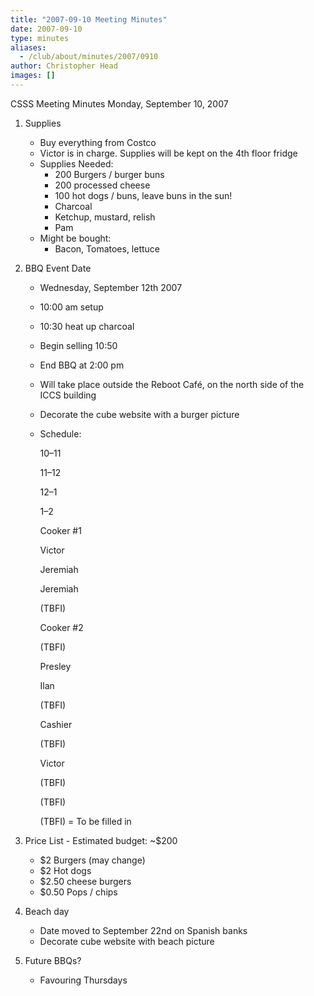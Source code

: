 ```yaml
---
title: "2007-09-10 Meeting Minutes"
date: 2007-09-10
type: minutes
aliases:
  - /club/about/minutes/2007/0910
author: Christopher Head
images: []
---
```


CSSS Meeting Minutes
Monday, September 10, 2007

1.  Supplies
    - Buy everything from Costco
    - Victor is in charge. Supplies will be kept on the 4th floor fridge
    - Supplies Needed:
      - 200 Burgers / burger buns
      - 200 processed cheese
      - 100 hot dogs / buns, leave buns in the sun!
      - Charcoal
      - Ketchup, mustard, relish
      - Pam
    - Might be bought:
      - Bacon, Tomatoes, lettuce
2.  BBQ Event Date

    - Wednesday, September 12th 2007
    - 10:00 am setup
    - 10:30 heat up charcoal
    - Begin selling 10:50
    - End BBQ at 2:00 pm
    - Will take place outside the Reboot Café, on the north side of the ICCS building
    - Decorate the cube website with a burger picture
    - Schedule:

      10–11

      11–12

      12–1

      1–2

      Cooker #1

      Victor

      Jeremiah

      Jeremiah

      (TBFI)

      Cooker #2

      (TBFI)

      Presley

      Ilan

      (TBFI)

      Cashier

      (TBFI)

      Victor

      (TBFI)

      (TBFI)

      (TBFI) = To be filled in

3.  Price List - Estimated budget: ~$200
    - $2 Burgers (may change)
    - $2 Hot dogs
    - $2.50 cheese burgers
    - $0.50 Pops / chips
4.  Beach day
    - Date moved to September 22nd on Spanish banks
    - Decorate cube website with beach picture
5.  Future BBQs?
    - Favouring Thursdays
